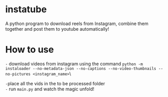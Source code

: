 # instatube
A python program to download reels from Instagram, combine them together and post them to youtube automatically!

# How to use 
` - ` download videos from instagram using the command 
`python -m instaloader --no-metadata-json --no-captions --no-video-thumbnails --no-pictures <instagram_name>`\

` - `place all the vids in the to be processed folder\
` - ` run `main.py` and watch the magic unfold!
